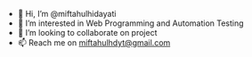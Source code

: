 - 👋 Hi, I’m @miftahulhidayati
- 👀 I’m interested in Web Programming and Automation Testing
- 💞️ I’m looking to collaborate on project
- 📫 Reach me on miftahulhdyt@gmail.com

<!---
miftahulhidayati/miftahulhidayati is a ✨ special ✨ repository because its `README.md` (this file) appears on your GitHub profile.
You can click the Preview link to take a look at your changes.
--->
